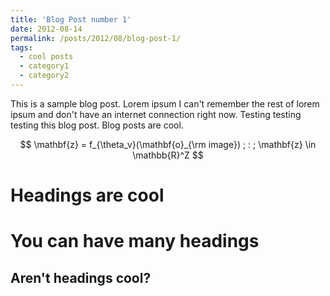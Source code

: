 ```yaml
---
title: 'Blog Post number 1'
date: 2012-08-14
permalink: /posts/2012/08/blog-post-1/
tags:
  - cool posts
  - category1
  - category2
---
```


This is a sample blog post. Lorem ipsum I can't remember the rest of lorem ipsum and don't have an internet connection right now. Testing testing testing this blog post. Blog posts are cool.

$$ \mathbf{z} = f_{\theta_v}(\mathbf{o}_{\rm image}) ; : ; \mathbf{z} \in \mathbb{R}^Z $$

Headings are cool
======

You can have many headings
======

Aren't headings cool?
------

